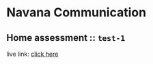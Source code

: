 # Navana Communication
## Home assessment :: `test-1`
live link: [click here](https://hasibulislam999.github.io/hasibulislam999-navana-communication-intern-assessment/test1/test1.html)
